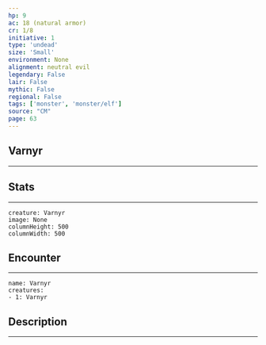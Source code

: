 ```yaml
---
hp: 9
ac: 18 (natural armor)
cr: 1/8
initiative: 1
type: 'undead'    
size: 'Small'
environment: None
alignment: neutral evil
legendary: False
lair: False
mythic: False
regional: False
tags: ['monster', 'monster/elf']
source: "CM"
page: 63
---
```


## Varnyr
---



## Stats
---

```statblock
creature: Varnyr
image: None
columnHeight: 500
columnWidth: 500
```

## Encounter
---

```encounter-table
name: Varnyr
creatures:
- 1: Varnyr
```

## Description
---




